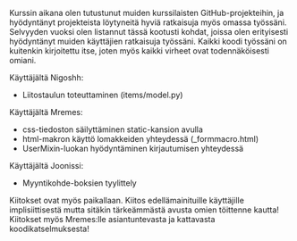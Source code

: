 Kurssin aikana olen tutustunut muiden kurssilaisten GitHub-projekteihin, ja hyödyntänyt projekteista löytyneitä hyviä ratkaisuja myös omassa työssäni. Selvyyden vuoksi olen listannut tässä kootusti kohdat, joissa olen erityisesti hyödyntänyt muiden käyttäjien ratkaisuja työssäni. Kaikki koodi työssäni on kuitenkin kirjoitettu itse, joten myös kaikki virheet ovat todennäköisesti omiani.

Käyttäjältä Nigoshh:
- Liitostaulun toteuttaminen (items/model.py)

Käyttäjältä Mremes:
- css-tiedoston säilyttäminen static-kansion avulla
- html-makron käyttö lomakkeiden yhteydessä (_formmacro.html)
- UserMixin-luokan hyödyntäminen kirjautumisen yhteydessä

Käyttäjältä Joonissi:
- Myyntikohde-boksien tyylittely

Kiitokset ovat myös paikallaan. Kiitos edellämainituille käyttäjille implisiittisestä mutta sitäkin tärkeämmästä avusta omien töittenne kautta! Kiitokset myös Mremes:lle asiantuntevasta ja kattavasta koodikatselmuksesta! 
